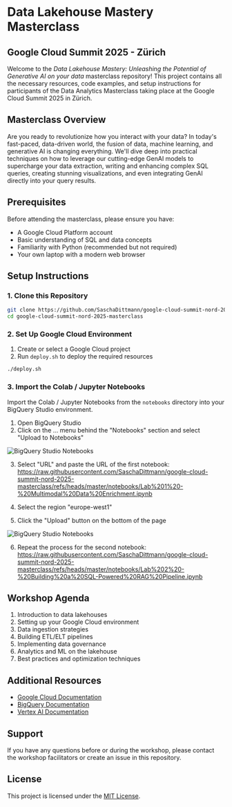 # Data Lakehouse Mastery Masterclass

## Google Cloud Summit  2025 - Zürich

Welcome to the *Data Lakehouse Mastery: Unleashing the Potential of Generative AI on your data* masterclass repository! This project contains all the necessary resources, code examples, and setup instructions for participants of the Data Analytics Masterclass taking place at the Google Cloud Summit 2025 in Zürich.

## Masterclass Overview

Are you ready to revolutionize how you interact with your data? In today's fast-paced, data-driven world, the fusion of data, machine learning, and generative AI is changing everything. We'll dive deep into practical techniques on how to leverage our cutting-edge GenAI models to supercharge your data extraction, writing and enhancing complex SQL queries, creating stunning visualizations, and even integrating GenAI directly into your query results.

## Prerequisites

Before attending the masterclass, please ensure you have:

- A Google Cloud Platform account
- Basic understanding of SQL and data concepts
- Familiarity with Python (recommended but not required)
- Your own laptop with a modern web browser

## Setup Instructions

### 1. Clone this Repository

```bash
git clone https://github.com/SaschaDittmann/google-cloud-summit-nord-2025-masterclass.git
cd google-cloud-summit-nord-2025-masterclass
```

### 2. Set Up Google Cloud Environment

1. Create or select a Google Cloud project
2. Run `deploy.sh` to deploy the required resources

```bash
./deploy.sh
```

### 3. Import the Colab / Jupyter Notebooks

Import the Colab / Jupyter Notebooks from the `notebooks` directory into your BigQuery Studio environment.

1. Open BigQuery Studio
2. Click on the ... menu behind the "Notebooks" section and select "Upload to Notebooks"

![BigQuery Studio Notebooks](docs/screenshot_masterclass_1.png)

3. Select "URL" and paste the URL of the first notebook: 
https://raw.githubusercontent.com/SaschaDittmann/google-cloud-summit-nord-2025-masterclass/refs/heads/master/notebooks/Lab%201%20-%20Multimodal%20Data%20Enrichment.ipynb

4. Select the region "europe-west1"

5. Click the "Upload" button on the bottom of the page

![BigQuery Studio Notebooks](docs/screenshot_masterclass_2.png)

6. Repeat the process for the second notebook:
https://raw.githubusercontent.com/SaschaDittmann/google-cloud-summit-nord-2025-masterclass/refs/heads/master/notebooks/Lab%202%20-%20Building%20a%20SQL-Powered%20RAG%20Pipeline.ipynb

## Workshop Agenda

1. Introduction to data lakehouses
2. Setting up your Google Cloud environment
3. Data ingestion strategies
4. Building ETL/ELT pipelines
5. Implementing data governance
6. Analytics and ML on the lakehouse
7. Best practices and optimization techniques

## Additional Resources

- [Google Cloud Documentation](https://cloud.google.com/docs)
- [BigQuery Documentation](https://cloud.google.com/bigquery/docs)
- [Vertex AI Documentation](https://cloud.google.com/vertex-ai/docs)

## Support

If you have any questions before or during the workshop, please contact the workshop facilitators or create an issue in this repository.

## License

This project is licensed under the [MIT License](LICENSE).
